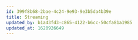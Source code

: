 ```yaml
---
id: 399f8b68-2bae-4c24-9e93-9e3b5da4b39e
title: Streaming
updated_by: b1a43fd3-c865-4122-b6cc-50cfa81a1985
updated_at: 1620926649
---
```

